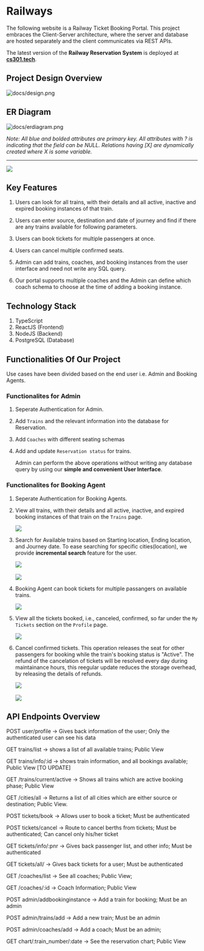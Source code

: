 # Railways

The following website is a Railway Ticket Booking Portal. This project embraces the Client-Server architecture, where the server and database are hosted separately and the client communicates via REST APIs. 

The latest version of the **Railway Reservation System** is deployed at **[cs301.tech](https://cs301.tech/)**.


## Project Design Overview

![docs/design.png](docs/design.png)

## ER Diagram

![docs/erdiagram.png](docs/erdiagram.png)


*Note: All blue and bolded attributes are primary key. All attributes with ? is indicating that the field can be NULL. Relations having [X] are dynamically created where X is some variable.*

<hr/>

<!-- Home Page  -->
<img src="./docs/home.png" />

## Key Features

1. Users can look for all trains, with their details and all active, inactive and expired booking instances of that train.

2. Users can enter source, destination and date of journey and find if there are any trains available for following parameters.

3. Users can book tickets for multiple passengers at once.

4. Users can cancel multiple confirmed seats.

5. Admin can add trains, coaches, and booking instances from the 
user interface and need not write any SQL query.

6. Our portal supports multiple coaches and the Admin can define which coach schema to choose at the time of adding a booking instance.


## Technology Stack
1. TypeScript
2. ReactJS (Frontend)
3. NodeJS (Backend)
4. PostgreSQL (Database)

## Functionalities Of Our Project
Use cases have been divided based on the end user i.e. Admin and Booking Agents.
    
### Functionalites for Admin
1. Seperate Authentication for Admin.
   
2. Add `Trains` and the relevant information into the database for Reservation.

3. Add `Coaches` with different seating schemas

4. Add and update `Reservation status` for trains.

    Admin can perform the above operations without writing any database query by using our **simple and convenient User Interface**.

### Functionalites for Booking Agent
1. Seperate Authentication for Booking Agents.

2. View all trains, with their details and all active, inactive, and expired booking instances of that train on the `Trains` page.
    
    <!-- Trains page view -->
    <img src="./docs/trains.png" />


3. Search for Available trains based on Starting location, Ending location, and Journey date. To ease searching for specific cities(location), we provide **incremental search** feature for the user.
   
    <!-- Search trains page view -->
    <img src="./docs/incremental_search_trains.png" />
    <br><br>
    <!-- Search results -->
    <img src="./docs/search_results.png">

4. Booking Agent can book tickets for multiple passangers on available trains.
   
    <!-- Ticket booking input view -->
    <img src="./docs/book_ticket.png">

5. View all the tickets booked, i.e., canceled, confirmed, so far under the `My Tickets` section on the `Profile` page.
    
    <!-- Ticket booking input view -->
    <img src="./docs/my_tickets.png">


6. Cancel confirmed tickets. This operation releases the seat for other passengers for booking while the train's booking status is "Active". The refund of the cancelation of tickets will be resolved every day during maintainance hours, this reegular update reduces the storage overhead, by releasing the details of refunds.
   
    <!-- cancel ticket view on profile -->
    <img src="./docs/cancel_booked_ticket.png">
    <br><br>
    <!-- refund on ticket view on profile -->
    <img src="./docs/cancel_ticket_refund.png">


## API Endpoints Overview

POST user/profile → Gives back information of the user; Only the authenticated user can see his data

GET trains/list → shows a list of all available trains; Public View

GET trains/info/:id → shows train information, and all bookings available; Public View [TO UPDATE]

GET /trains/current/active → Shows all trains which are active booking phase; Public View

GET /cities/all → Returns a list of all cities which are either source or destination; Public View.

POST tickets/book → Allows user to book a ticket; Must be authenticated

POST tickets/cancel → Route to cancel berths from tickets; Must be authenticated; Can cancel only his/her ticket

GET tickets/info/:pnr → Gives back passenger list, and other info; Must be authenticated

GET tickets/all/ → Gives back tickets for a user; Must be authenticated

GET /coaches/list → See all coaches; Public View;

GET /coaches/:id → Coach Information; Public View

POST admin/addbookinginstance → Add a train for booking; Must be an admin

POST admin/trains/add → Add a new train; Must be an admin

POST admin/coaches/add → Add a coach; Must be an admin;

GET chart/:train_number/:date → See the reservation chart; Public View

